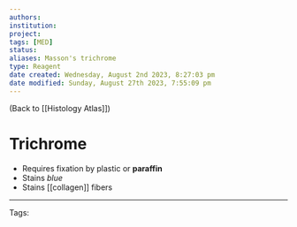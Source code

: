 ```yaml
---
authors: 
institution: 
project: 
tags: [MED]
status: 
aliases: Masson's trichrome
type: Reagent
date created: Wednesday, August 2nd 2023, 8:27:03 pm
date modified: Sunday, August 27th 2023, 7:55:09 pm
---
```


(Back to [[Histology Atlas]])

# Trichrome

- Requires fixation by plastic or **paraffin**
- Stains _blue_
- Stains [[collagen]] fibers

---
Tags: